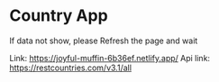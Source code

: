 # Country App
If data not show, please Refresh the page and wait

Link: https://joyful-muffin-6b36ef.netlify.app/
Api link: https://restcountries.com/v3.1/all
